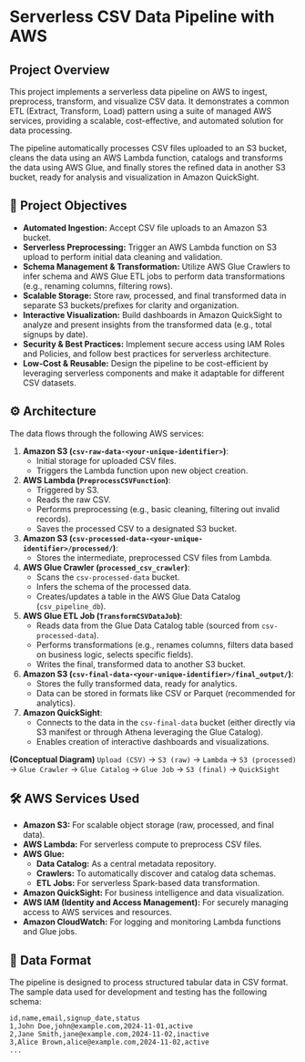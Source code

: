 # Serverless CSV Data Pipeline with AWS

## Project Overview

This project implements a serverless data pipeline on AWS to ingest, preprocess, transform, and visualize CSV data. It demonstrates a common ETL (Extract, Transform, Load) pattern using a suite of managed AWS services, providing a scalable, cost-effective, and automated solution for data processing.

The pipeline automatically processes CSV files uploaded to an S3 bucket, cleans the data using an AWS Lambda function, catalogs and transforms the data using AWS Glue, and finally stores the refined data in another S3 bucket, ready for analysis and visualization in Amazon QuickSight.

## 🎯 Project Objectives

* **Automated Ingestion:** Accept CSV file uploads to an Amazon S3 bucket.
* **Serverless Preprocessing:** Trigger an AWS Lambda function on S3 upload to perform initial data cleaning and validation.
* **Schema Management & Transformation:** Utilize AWS Glue Crawlers to infer schema and AWS Glue ETL jobs to perform data transformations (e.g., renaming columns, filtering rows).
* **Scalable Storage:** Store raw, processed, and final transformed data in separate S3 buckets/prefixes for clarity and organization.
* **Interactive Visualization:** Build dashboards in Amazon QuickSight to analyze and present insights from the transformed data (e.g., total signups by date).
* **Security & Best Practices:** Implement secure access using IAM Roles and Policies, and follow best practices for serverless architecture.
* **Low-Cost & Reusable:** Design the pipeline to be cost-efficient by leveraging serverless components and make it adaptable for different CSV datasets.

## ⚙️ Architecture

The data flows through the following AWS services:

1.  **Amazon S3 (`csv-raw-data-<your-unique-identifier>`)**:
    * Initial storage for uploaded CSV files.
    * Triggers the Lambda function upon new object creation.
2.  **AWS Lambda (`PreprocessCSVFunction`)**:
    * Triggered by S3.
    * Reads the raw CSV.
    * Performs preprocessing (e.g., basic cleaning, filtering out invalid records).
    * Saves the processed CSV to a designated S3 bucket.
3.  **Amazon S3 (`csv-processed-data-<your-unique-identifier>/processed/`)**:
    * Stores the intermediate, preprocessed CSV files from Lambda.
4.  **AWS Glue Crawler (`processed_csv_crawler`)**:
    * Scans the `csv-processed-data` bucket.
    * Infers the schema of the processed data.
    * Creates/updates a table in the AWS Glue Data Catalog (`csv_pipeline_db`).
5.  **AWS Glue ETL Job (`TransformCSVDataJob`)**:
    * Reads data from the Glue Data Catalog table (sourced from `csv-processed-data`).
    * Performs transformations (e.g., renames columns, filters data based on business logic, selects specific fields).
    * Writes the final, transformed data to another S3 bucket.
6.  **Amazon S3 (`csv-final-data-<your-unique-identifier>/final_output/`)**:
    * Stores the fully transformed data, ready for analytics.
    * Data can be stored in formats like CSV or Parquet (recommended for analytics).
7.  **Amazon QuickSight**:
    * Connects to the data in the `csv-final-data` bucket (either directly via S3 manifest or through Athena leveraging the Glue Catalog).
    * Enables creation of interactive dashboards and visualizations.

**(Conceptual Diagram)**
`Upload (CSV)` -> `S3 (raw)` -> `Lambda` -> `S3 (processed)` -> `Glue Crawler` -> `Glue Catalog` -> `Glue Job` -> `S3 (final)` -> `QuickSight`

## 🛠️ AWS Services Used

* **Amazon S3:** For scalable object storage (raw, processed, and final data).
* **AWS Lambda:** For serverless compute to preprocess CSV files.
* **AWS Glue:**
    * **Data Catalog:** As a central metadata repository.
    * **Crawlers:** To automatically discover and catalog data schemas.
    * **ETL Jobs:** For serverless Spark-based data transformation.
* **Amazon QuickSight:** For business intelligence and data visualization.
* **AWS IAM (Identity and Access Management):** For securely managing access to AWS services and resources.
* **Amazon CloudWatch:** For logging and monitoring Lambda functions and Glue jobs.

## 📄 Data Format

The pipeline is designed to process structured tabular data in CSV format. The sample data used for development and testing has the following schema:

```csv
id,name,email,signup_date,status
1,John Doe,john@example.com,2024-11-01,active
2,Jane Smith,jane@example.com,2024-11-02,inactive
3,Alice Brown,alice@example.com,2024-11-02,active
...